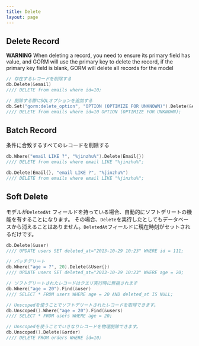 ```yaml
---
title: Delete
layout: page
---
```

## Delete Record

**WARNING** When deleting a record, you need to ensure its primary field has value, and GORM will use the primary key to delete the record, if the primary key field is blank, GORM will delete all records for the model

```go
// 存在するレコードを削除する
db.Delete(&email)
//// DELETE from emails where id=10;

// 削除する際にSQLオプションを追加する
db.Set("gorm:delete_option", "OPTION (OPTIMIZE FOR UNKNOWN)").Delete(&email)
//// DELETE from emails where id=10 OPTION (OPTIMIZE FOR UNKNOWN);
```

## Batch Record

条件に合致するすべてのレコードを削除する

```go
db.Where("email LIKE ?", "%jinzhu%").Delete(Email{})
//// DELETE from emails where email LIKE "%jinzhu%";

db.Delete(Email{}, "email LIKE ?", "%jinzhu%")
//// DELETE from emails where email LIKE "%jinzhu%";
```

## Soft Delete

モデルが`DeletedAt` フィールドを持っている場合、自動的にソフトデリートの機能を有することになります。 その場合、`Delete`を実行したとしてもデータベースから消えることはありません。`DeletedAt`フィールドに現在時刻がセットされるだけです。

```go
db.Delete(&user)
//// UPDATE users SET deleted_at="2013-10-29 10:23" WHERE id = 111;

// バッチデリート
db.Where("age = ?", 20).Delete(&User{})
//// UPDATE users SET deleted_at="2013-10-29 10:23" WHERE age = 20;

// ソフトデリートされたレコードはクエリ実行時に無視されます
db.Where("age = 20").Find(&user)
//// SELECT * FROM users WHERE age = 20 AND deleted_at IS NULL;

// Unscopedを使うことでソフトデリートされたレコードを取得できます。
db.Unscoped().Where("age = 20").Find(&users)
//// SELECT * FROM users WHERE age = 20;

// Unscopedを使うことでいきなりレコードを物理削除できます。
db.Unscoped().Delete(&order)
//// DELETE FROM orders WHERE id=10;
```
